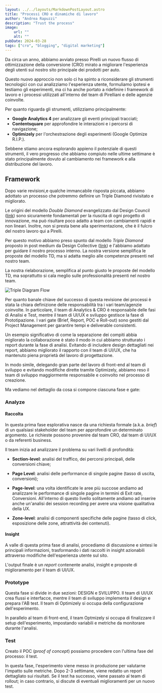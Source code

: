 ```yaml
--- 
layout: ../../layouts/MarkdownPostLayout.astro
title: "Processi CRO e dinamiche di lavoro"
author: "Andrea Rapuzzi"
description: "Trust the process"
image: 
    url: ""
    alt: ""
pubDate: 2024-03-28
tags: ["cro", "blogging", "digital marketing"]
---
```


Da circa un anno, abbiamo avviato presso Pirelli un nuovo flusso di ottimizzazione della conversione (CRO) mirato a migliorare l'esperienza degli utenti sul nostro sito principale dei prodotti per auto.

Questo nuovo approccio non solo ci ha spinto a riconsiderare gli strumenti tecnologici con cui analizziamo l'esperienza utente, formuliamo ipotesi e testiamo gli esperimenti, ma ci ha anche portato a ridefinire i framework di lavoro e i processi utilizzati all'interno del team di Pirelliani e delle agenzie coinvolte.

Per quanto riguarda gli strumenti, utilizziamo principalmente:

- **Google Analytics 4** per analizzare gli eventi principali tracciati;
- **Contentsquare** per approfondire le interazioni e i percorsi di navigazione;
- **Optimizely** per l'orchestrazione degli esperimenti (Google Optimize R.I.P.).

Sebbene stiamo ancora esplorando appieno il potenziale di questi strumenti, il vero progresso che abbiamo compiuto nelle ultime settimane è stato principalmente dovuto al cambiamento nei framework e alla distribuzione del lavoro.



## Framework

Dopo varie revisioni,e qualche immancabile risposta piccata, abbiamo adottato un processo che potremmo definire un Triple Diamond rivisitato e migliorato.



Le origini del modello *Double Diamond* evangelizzato dal Design Council ([link](https://www.designcouncil.org.uk/our-resources/the-double-diamond/)) sono sicuramente fondamentali per la riuscita di ogni progetto di innovazione, ma può risultare poco adatto a team con cambiamenti rapidi e non lineari. Inoltre, non si presta bene alla sperimentazione, che è il fulcro del nostro lavoro qui a Pirelli.

Per questo motivo abbiamo preso spunto dal modello *Triple Diamond* proposto in post medium da Design Collective ([link](https://uxdesign.cc/why-the-double-diamond-isnt-enough-adaa48a8aec1)) e l'abbiamo adattato per guidare il nostro processo interno. La nostra versione semplifica le proposte del modello TD, ma si adatta meglio alle competenze presenti nel nostro team.

La nostra rielaborazione, semplifica al punto giusto le proposte del modello TD, ma soprattutto si cala meglio sulle professionalità presenti nel nostro team.

![Triple Diagram Flow](/images/blogpost/Triple_Diamond.png)


Per quanto banale chiave del successo di questa revisione dei processi è stata la chiara definizione delle responsabilità tra i vari team/agenzie coinvolte. In particolare, il team di Analytics & CRO è responsabile delle fasi di Analisi e Test, mentre il team di UI/UX e sviluppo gestisce la fase di Prototipazione. I vari gate (Brief, Report, POC e Roll-out) sono gestiti dal Project Management per garantire tempi e deliverable consistenti.

Un esempio significativo di come la separazione dei compiti abbia migliorato la collaborazione è stato il modo in cui abbiamo strutturato i report durante la fase di analisi. Evitando di includere design dettagliati nei report, abbiamo migliorato il rapporto con il team di UI/UX, che ha mantenuto piena proprietà del lavoro di progettazione. 

In modo simile, delegando gran parte del lavoro di front-end al team di sviluppo e evitando modifiche dirette tramite Optimizely, abbiamo reso il team di sviluppo maggiormente responsabile e coinvolto nel processo di creazione.

Ma vediamo nel dettaglio da cosa si compone ciascuna fase e gate:

### Analyze

#### Raccolta 

In questa prima fase esplorativa nasce da una richiesta formale (a.k.a. *brief*) di un qualsiasi stakeholder del team per approfondire un determinato argomento. Le richieste possono provenire dal team CRO, dal team di UI/UX o da referenti business. 

Il team inizia ad analizzare il problema su vari livelli di profondità:

- **Section-level**: analisi del traffico, dei percorsi principali, delle conversioni chiave;

- **Page Level**: analisi delle performance di singole pagine (tasso di uscita, conversioni);

- **Page-level**: una volta identificate le aree più succose andiamo ad analizzare le performance di singole pagine in termini di Exit rate, Conversioni. All'interno di questo livello solitamente andiamo ad inserire anche un'analisi dei session recording per avere una visione qualitativa della UX.

- **Zone-level**: analisi di componenti specifiche delle pagine (tasso di click, esposizione delle zone, attrattività dei contenuti).


#### Insight

A valle di questa prima fase di analisi, procediamo di discussione e sintesi le principali informazioni, trasformando i dati raccolti in insight azionabili attraverso modifiche dell'esperienza utente sul sito.

L'output finale è un *report* contenente analisi, insight e proposte di miglioramento per il team di UI/UX.

### Prototype

Questa fase si divide in due sezioni: DESIGN e SVILUPPO. Il team di UI/UX crea flussi e interfacce, mentre il team di sviluppo implementa il design e prepara l'AB test. Il team di Optimizely si occupa della configurazione dell'esperimento.

In parallelo al team di front-end, il team  Optmizely si occupa di finalizzare il setup dell'esperimento, impostando variabili e metriche da monitorare durante l'analisi.


### Test

Creato il POC (*proof of concept*) possiamo procedere con l'ultima fase del processo: il test.

In questa fase, l'esperimento viene messo in produzione per valutarne l'impatto sulle metriche. Dopo 2-3 settimane, viene redatto un report dettagliato sui risultati. Se il test ha successo, viene passato al team di rollout; in caso contrario, si discute di eventuali miglioramenti per un nuovo test.
